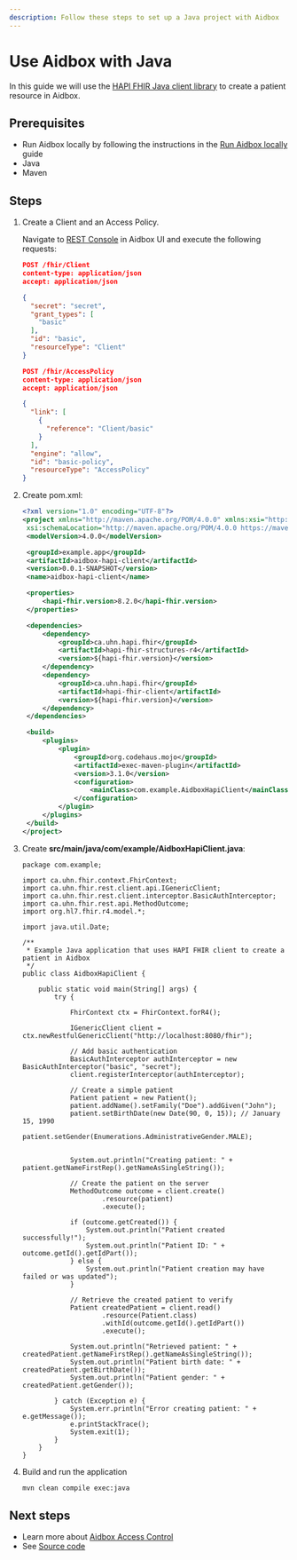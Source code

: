 ```yaml
---
description: Follow these steps to set up a Java project with Aidbox
---
```


# Use Aidbox with Java

In this guide we will use the [HAPI FHIR Java client library](https://github.com/hapifhir/hapi-fhir) to create a patient resource in Aidbox.

## Prerequisites

- Run Aidbox locally by following the instructions in the [Run Aidbox locally](run-aidbox-locally.md) guide
- Java
- Maven

## Steps

1. Create a Client and an Access Policy.
   
   Navigate to [REST Console](http://localhost:8080/ui/console#/rest) in Aidbox UI and execute the following requests:
   
   ```json
   POST /fhir/Client
   content-type: application/json
   accept: application/json
   
   {
     "secret": "secret",
     "grant_types": [
       "basic"
     ],
     "id": "basic",
     "resourceType": "Client"
   }
   ```
   
   ```json
   POST /fhir/AccessPolicy
   content-type: application/json
   accept: application/json
   
   {
     "link": [
       {
         "reference": "Client/basic"
       }
     ],
     "engine": "allow",
     "id": "basic-policy",
     "resourceType": "AccessPolicy"
   }
   ```

2. Create pom.xml:
   ```xml
   <?xml version="1.0" encoding="UTF-8"?>
   <project xmlns="http://maven.apache.org/POM/4.0.0" xmlns:xsi="http://www.w3.org/2001/XMLSchema-instance"
   	xsi:schemaLocation="http://maven.apache.org/POM/4.0.0 https://maven.apache.org/xsd/maven-4.0.0.xsd">
   	<modelVersion>4.0.0</modelVersion>
   
   	<groupId>example.app</groupId>
   	<artifactId>aidbox-hapi-client</artifactId>
   	<version>0.0.1-SNAPSHOT</version>
   	<name>aidbox-hapi-client</name>
   
   	<properties>
   		<hapi-fhir.version>8.2.0</hapi-fhir.version>
   	</properties>
   
   	<dependencies>
   		<dependency>
   			<groupId>ca.uhn.hapi.fhir</groupId>
   			<artifactId>hapi-fhir-structures-r4</artifactId>
   			<version>${hapi-fhir.version}</version>
   		</dependency>
   		<dependency>
   			<groupId>ca.uhn.hapi.fhir</groupId>
   			<artifactId>hapi-fhir-client</artifactId>
   			<version>${hapi-fhir.version}</version>
   		</dependency>
   	</dependencies>
   
   	<build>
   		<plugins>
   			<plugin>
   				<groupId>org.codehaus.mojo</groupId>
   				<artifactId>exec-maven-plugin</artifactId>
   				<version>3.1.0</version>
   				<configuration>
   					<mainClass>com.example.AidboxHapiClient</mainClass>
   				</configuration>
   			</plugin>
   		</plugins>
   	</build>
   </project>
   ```

3. Create **src/main/java/com/example/AidboxHapiClient.java**:
   ```
   package com.example;
   
   import ca.uhn.fhir.context.FhirContext;
   import ca.uhn.fhir.rest.client.api.IGenericClient;
   import ca.uhn.fhir.rest.client.interceptor.BasicAuthInterceptor;
   import ca.uhn.fhir.rest.api.MethodOutcome;
   import org.hl7.fhir.r4.model.*;
   
   import java.util.Date;
   
   /**
    * Example Java application that uses HAPI FHIR client to create a patient in Aidbox
    */
   public class AidboxHapiClient {
       
       public static void main(String[] args) {
           try {
               
               FhirContext ctx = FhirContext.forR4();
               
               IGenericClient client = ctx.newRestfulGenericClient("http://localhost:8080/fhir");
               
               // Add basic authentication
               BasicAuthInterceptor authInterceptor = new BasicAuthInterceptor("basic", "secret");
               client.registerInterceptor(authInterceptor);
               
               // Create a simple patient
               Patient patient = new Patient();
               patient.addName().setFamily("Doe").addGiven("John");
               patient.setBirthDate(new Date(90, 0, 15)); // January 15, 1990
               patient.setGender(Enumerations.AdministrativeGender.MALE);
               
               
               System.out.println("Creating patient: " + patient.getNameFirstRep().getNameAsSingleString());
               
               // Create the patient on the server
               MethodOutcome outcome = client.create()
                       .resource(patient)
                       .execute();
               
               if (outcome.getCreated()) {
                   System.out.println("Patient created successfully!");
                   System.out.println("Patient ID: " + outcome.getId().getIdPart());
               } else {
                   System.out.println("Patient creation may have failed or was updated");
               }
               
               // Retrieve the created patient to verify
               Patient createdPatient = client.read()
                       .resource(Patient.class)
                       .withId(outcome.getId().getIdPart())
                       .execute();
               
               System.out.println("Retrieved patient: " + createdPatient.getNameFirstRep().getNameAsSingleString());
               System.out.println("Patient birth date: " + createdPatient.getBirthDate());
               System.out.println("Patient gender: " + createdPatient.getGender());
               
           } catch (Exception e) {
               System.err.println("Error creating patient: " + e.getMessage());
               e.printStackTrace();
               System.exit(1);
           }
       }
   }
   ```

4. Build and run the application
   ```bash
   mvn clean compile exec:java
   ```

## Next steps

* Learn more about [Aidbox Access Control](../access-control/access-control.md)
* See [Source code](https://github.com/Aidbox/examples/tree/main/developer-experience/aidbox-hapi-client)
